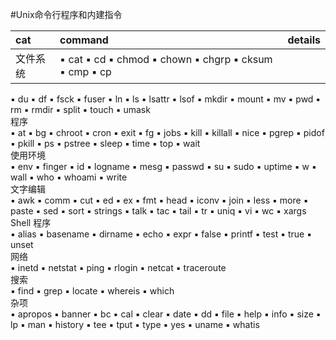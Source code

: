#Unix命令行程序和内建指令


| cat    |  command   | details
|:-------|:-----------|:---------------------------------------
| 文件系统 | 	▪ cat	▪ cd	▪ chmod	▪ chown ▪ chgrp	▪ cksum	▪ cmp	▪ cp
▪ du	▪ df	▪ fsck	▪ fuser
▪ ln	▪ ls	▪ lsattr	▪ lsof
▪ mkdir	▪ mount	▪ mv	▪ pwd
▪ rm	▪ rmdir	▪ split	▪ touch
▪ umask			
程序	
▪ at	▪ bg	▪ chroot	▪ cron
▪ exit	▪ fg	▪ jobs	▪ kill
▪ killall	▪ nice	▪ pgrep	▪ pidof
▪ pkill	▪ ps	▪ pstree	▪ sleep
▪ time	▪ top	▪ wait	
使用环境	
▪ env	▪ finger	▪ id	▪ logname
▪ mesg	▪ passwd	▪ su	▪ sudo
▪ uptime	▪ w	▪ wall	▪ who
▪ whoami	▪ write		
文字编辑	
▪ awk	▪ comm	▪ cut	▪ ed
▪ ex	▪ fmt	▪ head	▪ iconv
▪ join	▪ less	▪ more	▪ paste
▪ sed	▪ sort	▪ strings	▪ talk
▪ tac	▪ tail	▪ tr	▪ uniq
▪ vi	▪ wc	▪ xargs	
Shell 程序	
▪ alias	▪ basename	▪ dirname	▪ echo
▪ expr	▪ false	▪ printf	▪ test
▪ true	▪ unset		
网络	
▪ inetd	▪ netstat	▪ ping	▪ rlogin
▪ netcat	▪ traceroute		
搜索	
▪ find	▪ grep	▪ locate	▪ whereis
▪ which			
杂项	
▪ apropos	▪ banner	▪ bc	▪ cal
▪ clear	▪ date	▪ dd	▪ file
▪ help	▪ info	▪ size	▪ lp
▪ man	▪ history	▪ tee	▪ tput
▪ type	▪ yes	▪ uname	▪ whatis